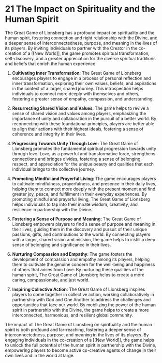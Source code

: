 # 21 The Impact on Spirituality and the Human Spirit

The Great Game of Lionsberg has a profound impact on spirituality and the human spirit, fostering connection and right relationship with the Divine, and a deeper sense of interconnectedness, purpose, and meaning in the lives of its players. By inviting individuals to partner with the Creator in the co-creation of a [[New World]], the game promotes spiritual transformation, self-discovery, and a greater appreciation for the diverse spiritual traditions and beliefs that enrich the human experience.

1.  **Cultivating Inner Transformation**: The Great Game of Lionsberg encourages players to engage in a process of personal reflection and inner transformation, exploring their own values, beliefs, and aspirations in the context of a larger, shared journey. This introspection helps individuals to connect more deeply with themselves and others, fostering a greater sense of empathy, compassion, and understanding.
    
2.  **Resurrecting Shared Vision and Values**: The game helps to revive a sense of shared vision and values among players, emphasizing the importance of unity and collaboration in the pursuit of a better world. By reconnecting with these foundational principles, players are better able to align their actions with their highest ideals, fostering a sense of coherence and integrity in their lives.
    
3.  **Progressing Towards Unity Through Love**: The Great Game of Lionsberg promotes the fundamental spiritual progression towards unity through love. Love, as a powerful and transformative force, strengthens connections and bridges divides, fostering a sense of belonging, respect, and appreciation for the unique beauty and qualities that each individual brings to the collective journey.
    
4.  **Promoting Mindful and Prayerful Living**: The game encourages players to cultivate mindfulness, prayerfulness, and presence in their daily lives, helping them to connect more deeply with the present moment and find greater joy, peace, and fulfillment in their everyday experiences. By promoting mindful and prayerful living, The Great Game of Lionsberg helps individuals to tap into their innate wisdom, creativity, and resilience in partnership with the Divine. 
    
5.  **Fostering a Sense of Purpose and Meaning**: The Great Game of Lionsberg empowers players to find a sense of purpose and meaning in their lives, guiding them in the discovery and pursuit of their unique passions, gifts, and contributions to the world. By connecting players with a larger, shared vision and mission, the game helps to instill a deep sense of belonging and significance in their lives.
    
6.  **Nurturing Compassion and Empathy**: The game fosters the development of compassion and empathy among its players, helping them to cultivate the genuine concern for the well-being and happiness of others that arises from Love. By nurturing these qualities of the human spirit, The Great Game of Lionsberg helps to create a more caring, compassionate, and just world.
    
7.  **Inspiring Collective Action**: The Great Game of Lionsberg inspires players to come together in collective action, working collaboratively in partnership with God and One Another to address the challenges and opportunities that face our world. By mobilizing the power of the human spirit in partnership with the Divine, the game helps to create a more interconnected, harmonious, and resilient global community.
    

The impact of The Great Game of Lionsberg on spirituality and the human spirit is both profound and far-reaching, fostering a deeper sense of interconnectedness, purpose, and meaning in the lives of its players. By engaging individuals in the co-creation of a [[New World]], the game helps to unlock the full potential of the human spirit in partnership with the Divine, empowering players to become active co-creative agents of change in their own lives and in the world at large.